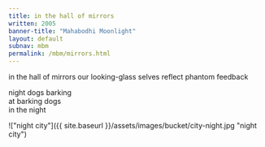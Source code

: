 ```yaml
---
title: in the hall of mirrors
written: 2005
banner-title: "Mahabodhi Moonlight" 
layout: default
subnav: mbm
permalink: /mbm/mirrors.html
---
```


<div class="poem">
in the hall of mirrors  
our looking-glass selves  
reflect phantom feedback  
 
night dogs barking  
at barking dogs  
in the night
</div>

!["night city"]({{ site.baseurl }}/assets/images/bucket/city-night.jpg "night city")

